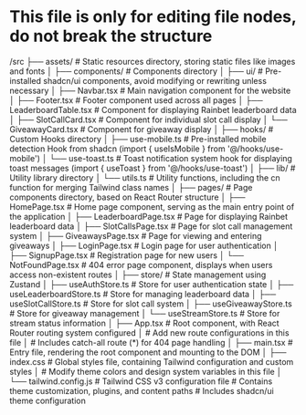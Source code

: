 # This file is only for editing file nodes, do not break the structure

/src
├── assets/          # Static resources directory, storing static files like images and fonts
│
├── components/      # Components directory
│   ├── ui/         # Pre-installed shadcn/ui components, avoid modifying or rewriting unless necessary
│   ├── Navbar.tsx  # Main navigation component for the website
│   ├── Footer.tsx  # Footer component used across all pages
│   ├── LeaderboardTable.tsx # Component for displaying Rainbet leaderboard data
│   ├── SlotCallCard.tsx    # Component for individual slot call display
│   └── GiveawayCard.tsx    # Component for giveaway display
│
├── hooks/          # Custom Hooks directory
│   ├── use-mobile.ts # Pre-installed mobile detection Hook from shadcn (import { useIsMobile } from '@/hooks/use-mobile')
│   └── use-toast.ts  # Toast notification system hook for displaying toast messages (import { useToast } from '@/hooks/use-toast')
│
├── lib/            # Utility library directory
│   └── utils.ts    # Utility functions, including the cn function for merging Tailwind class names
│
├── pages/          # Page components directory, based on React Router structure
│   ├── HomePage.tsx # Home page component, serving as the main entry point of the application
│   ├── LeaderboardPage.tsx # Page for displaying Rainbet leaderboard data
│   ├── SlotCallsPage.tsx   # Page for slot call management system
│   ├── GiveawaysPage.tsx   # Page for viewing and entering giveaways
│   ├── LoginPage.tsx       # Login page for user authentication
│   ├── SignupPage.tsx      # Registration page for new users
│   └── NotFoundPage.tsx # 404 error page component, displays when users access non-existent routes
│
├── store/          # State management using Zustand
│   ├── useAuthStore.ts       # Store for user authentication state
│   ├── useLeaderboardStore.ts # Store for managing leaderboard data
│   ├── useSlotCallStore.ts   # Store for slot call system
│   ├── useGiveawayStore.ts   # Store for giveaway management
│   └── useStreamStore.ts     # Store for stream status information
│
├── App.tsx         # Root component, with React Router routing system configured
│                   # Add new route configurations in this file
│                   # Includes catch-all route (*) for 404 page handling
│
├── main.tsx        # Entry file, rendering the root component and mounting to the DOM
│
├── index.css       # Global styles file, containing Tailwind configuration and custom styles
│                   # Modify theme colors and design system variables in this file 
│
└── tailwind.config.js  # Tailwind CSS v3 configuration file
                      # Contains theme customization, plugins, and content paths
                      # Includes shadcn/ui theme configuration 